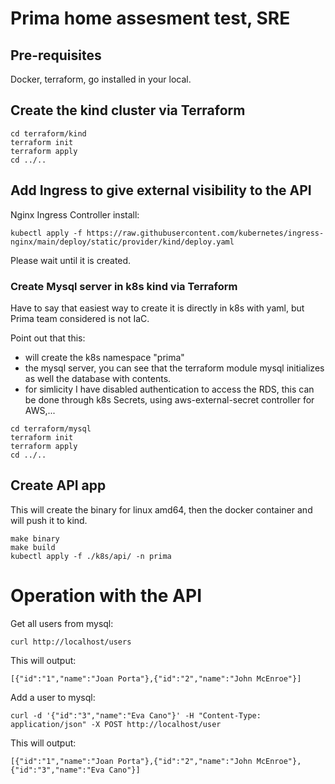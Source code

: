 # Prima home assesment test, SRE

## Pre-requisites
Docker, terraform, go installed in your local.

## Create the kind cluster via Terraform
```
cd terraform/kind
terraform init
terraform apply
cd ../..
```

## Add Ingress to give external visibility to the API
Nginx Ingress Controller install:
```
kubectl apply -f https://raw.githubusercontent.com/kubernetes/ingress-nginx/main/deploy/static/provider/kind/deploy.yaml
```
Please wait until it is created.


### Create Mysql server in k8s kind via Terraform
Have to say that easiest way to create it is directly in k8s with yaml, but Prima team considered is not IaC.

Point out that this:

- will create the k8s namespace "prima" 
- the mysql server, you can see that the terraform module mysql initializes as well the database with contents.
- for simlicity I have disabled authentication to access the RDS, this can be done through k8s Secrets, using aws-external-secret controller for AWS,...

```
cd terraform/mysql
terraform init
terraform apply
cd ../..
```

## Create API app

This will create the binary for linux amd64, then the docker container and will push it to kind.
```
make binary
make build
kubectl apply -f ./k8s/api/ -n prima
```

# Operation with the API
Get all users from mysql:
```
curl http://localhost/users
```

This will output:
```
[{"id":"1","name":"Joan Porta"},{"id":"2","name":"John McEnroe"}]
```

Add a user to mysql:

```
curl -d '{"id":"3","name":"Eva Cano"}' -H "Content-Type: application/json" -X POST http://localhost/user
```

This will output:
```
[{"id":"1","name":"Joan Porta"},{"id":"2","name":"John McEnroe"},{"id":"3","name":"Eva Cano"}]
```